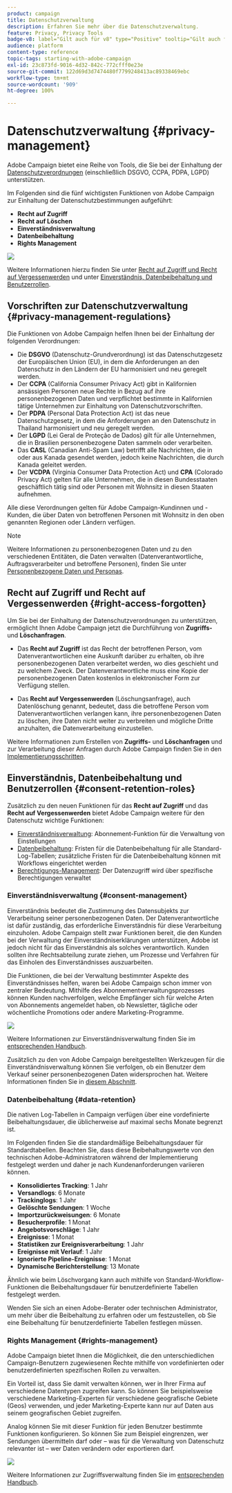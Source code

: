 ```yaml
---
product: campaign
title: Datenschutzverwaltung
description: Erfahren Sie mehr über die Datenschutzverwaltung.
feature: Privacy, Privacy Tools
badge-v8: label="Gilt auch für v8" type="Positive" tooltip="Gilt auch für Campaign v8"
audience: platform
content-type: reference
topic-tags: starting-with-adobe-campaign
exl-id: 23c873fd-9016-4d32-842c-772cfff0e23e
source-git-commit: 122d69d3d7474480f7799248413ac89338469ebc
workflow-type: tm+mt
source-wordcount: '909'
ht-degree: 100%

---
```


# Datenschutzverwaltung {#privacy-management}

Adobe Campaign bietet eine Reihe von Tools, die Sie bei der Einhaltung der [Datenschutzverordnungen](#privacy-management-regulations) (einschließlich DSGVO, CCPA, PDPA, LGPD) unterstützen.

Im Folgenden sind die fünf wichtigsten Funktionen von Adobe Campaign zur Einhaltung der Datenschutzbestimmungen aufgeführt:

* **Recht auf Zugriff**
* **Recht auf Löschen**
* **Einverständnisverwaltung**
* **Datenbeibehaltung**
* **Rights Management**

![](assets/privacy-gdpr-use-cases.png)

Weitere Informationen hierzu finden Sie unter [Recht auf Zugriff und Recht auf Vergessenwerden](#right-access-forgotten) und unter [Einverständnis, Datenbeibehaltung und Benutzerrollen](#consent-retention-roles).

<!--This section presents general information on what Privacy management is and the features provided by Adobe Campaign to manage the [Right to Access and Right to be Forgotten](#right-access-forgotten).

It also contains information on important features to manage Privacy ([Consent, Retention and Roles](#consent-retention-roles)), as well as best practices to help you with your Privacy compliance when using Adobe Campaign.-->

## Vorschriften zur Datenschutzverwaltung {#privacy-management-regulations}

Die Funktionen von Adobe Campaign helfen Ihnen bei der Einhaltung der folgenden Verordnungen:

* Die **DSGVO** (Datenschutz-Grundverordnung) ist das Datenschutzgesetz der Europäischen Union (EU), in dem die Anforderungen an den Datenschutz in den Ländern der EU harmonisiert und neu geregelt werden. 
* Der **CCPA** (California Consumer Privacy Act) gibt in Kalifornien ansässigen Personen neue Rechte in Bezug auf ihre personenbezogenen Daten und verpflichtet bestimmte in Kalifornien tätige Unternehmen zur Einhaltung von Datenschutzvorschriften.
* Der **PDPA** (Personal Data Protection Act) ist das neue Datenschutzgesetz, in dem die Anforderungen an den Datenschutz in Thailand harmonisiert und neu geregelt werden.
* Der **LGPD** (Lei Geral de Proteção de Dados) gilt für alle Unternehmen, die in Brasilien personenbezogene Daten sammeln oder verarbeiten.
* Das **CASL** (Canadian Anti-Spam Law) betrifft alle Nachrichten, die in oder aus Kanada gesendet werden, jedoch keine Nachrichten, die durch Kanada geleitet werden.
* Der **VCDPA** (Virginia Consumer Data Protection Act) und **CPA** (Colorado Privacy Act) gelten für alle Unternehmen, die in diesen Bundesstaaten geschäftlich tätig sind oder Personen mit Wohnsitz in diesen Staaten aufnehmen.

Alle diese Verordnungen gelten für Adobe Campaign-Kundinnen und -Kunden, die über Daten von betroffenen Personen mit Wohnsitz in den oben genannten Regionen oder Ländern verfügen.

<!--Several Privacy capabilities are available in Adobe Campaign, including consent management, data retention settings, and rights management. See [Consent, Retention and Roles](#consent-retention-roles). In addition to this, Adobe Campaign helps facilitate your readiness as Data Controller for certain Privacy requests. See [Right to Access and Right to be Forgotten](#right-access-forgotten).-->

>[!NOTE]
>
>Weitere Informationen zu personenbezogenen Daten und zu den verschiedenen Entitäten, die Daten verwalten (Datenverantwortliche, Auftragsverarbeiter und betroffene Personen), finden Sie unter [Personenbezogene Daten und Personas](../../platform/using/privacy-and-recommendations.md#personal-data).

## Recht auf Zugriff und Recht auf Vergessenwerden {#right-access-forgotten}

Um Sie bei der Einhaltung der Datenschutzverordnungen zu unterstützen, ermöglicht Ihnen Adobe Campaign jetzt die Durchführung von **Zugriffs-** und **Löschanfragen**.

* Das **Recht auf Zugriff** ist das Recht der betroffenen Person, vom Datenverantwortlichen eine Auskunft darüber zu erhalten, ob ihre personenbezogenen Daten verarbeitet werden, wo dies geschieht und zu welchem Zweck. Der Datenverantwortliche muss eine Kopie der personenbezogenen Daten kostenlos in elektronischer Form zur Verfügung stellen.

* Das **Recht auf Vergessenwerden** (Löschungsanfrage), auch Datenlöschung genannt, bedeutet, dass die betroffene Person vom Datenverantwortlichen verlangen kann, ihre personenbezogenen Daten zu löschen, ihre Daten nicht weiter zu verbreiten und mögliche Dritte anzuhalten, die Datenverarbeitung einzustellen.

Weitere Informationen zum Erstellen von **Zugriffs-** und **Löschanfragen** und zur Verarbeitung dieser Anfragen durch Adobe Campaign finden Sie in den [Implementierungsschritten](../../platform/using/privacy-requests.md).

<!--Tutorials on Privacy management in Campaign Standard are also available [here](https://experienceleague.adobe.com/docs/campaign-standard-learn/tutorials/privacy/privacy-overview.html?lang=de).
https://experienceleague.adobe.com/docs/campaign-standard-learn/tutorials/privacy/privacy-overview.html-->

## Einverständnis, Datenbeibehaltung und Benutzerrollen {#consent-retention-roles}

Zusätzlich zu den neuen Funktionen für das **Recht auf Zugriff** und das **Recht auf Vergessenwerden** bietet Adobe Campaign weitere für den Datenschutz wichtige Funktionen:

* [Einverständnisverwaltung](#consent-management): Abonnement-Funktion für die Verwaltung von Einstellungen
* [Datenbeibehaltung](#data-retention): Fristen für die Datenbeibehaltung für alle Standard-Log-Tabellen; zusätzliche Fristen für die Datenbeibehaltung können mit Workflows eingerichtet werden
* [Berechtigungs-Management](#rights-management): Der Datenzugriff wird über spezifische Berechtigungen verwaltet

### Einverständnisverwaltung {#consent-management}

Einverständnis bedeutet die Zustimmung des Datensubjekts zur Verarbeitung seiner personenbezogenen Daten. Der Datenverantwortliche ist dafür zuständig, das erforderliche Einverständnis für diese Verarbeitung einzuholen. Adobe Campaign stellt zwar Funktionen bereit, die den Kunden bei der Verwaltung der Einverständniserklärungen unterstützen, Adobe ist jedoch nicht für das Einverständnis als solches verantwortlich. Kunden sollten ihre Rechtsabteilung zurate ziehen, um Prozesse und Verfahren für das Einholen des Einverständnisses auszuarbeiten.

Die Funktionen, die bei der Verwaltung bestimmter Aspekte des Einverständnisses helfen, waren bei Adobe Campaign schon immer von zentraler Bedeutung. Mithilfe des Abonnementverwaltungsprozesses können Kunden nachverfolgen, welche Empfänger sich für welche Arten von Abonnements angemeldet haben, ob Newsletter, tägliche oder wöchentliche Promotions oder andere Marketing-Programme.

![](assets/privacy-consent-management.png)

Weitere Informationen zur Einverständnisverwaltung finden Sie im [entsprechenden Handbuch](../../delivery/using/managing-subscriptions.md).

Zusätzlich zu den von Adobe Campaign bereitgestellten Werkzeugen für die Einverständnisverwaltung können Sie verfolgen, ob ein Benutzer dem Verkauf seiner personenbezogenen Daten widersprochen hat. Weitere Informationen finden Sie in [diesem Abschnitt](../../platform/using/privacy-requests.md#sale-of-personal-information-ccpa).

### Datenbeibehaltung {#data-retention}

Die nativen Log-Tabellen in Campaign verfügen über eine vordefinierte Beibehaltungsdauer, die üblicherweise auf maximal sechs Monate begrenzt ist.

Im Folgenden finden Sie die standardmäßige Beibehaltungsdauer für Standardtabellen. Beachten Sie, dass diese Beibehaltungswerte von den technischen Adobe-Administratoren während der Implementierung festgelegt werden und daher je nach Kundenanforderungen variieren können.

* **Konsolidiertes Tracking**: 1 Jahr
* **Versandlogs**: 6 Monate
* **Trackinglogs**: 1 Jahr
* **Gelöschte Sendungen**: 1 Woche
* **Importzurückweisungen**: 6 Monate
* **Besucherprofile**: 1 Monat
* **Angebotsvorschläge**: 1 Jahr
* **Ereignisse**: 1 Monat
* **Statistiken zur Ereignisverarbeitung**: 1 Jahr
* **Ereignisse mit Verlauf**: 1 Jahr
* **Ignorierte Pipeline-Ereignisse**: 1 Monat
* **Dynamische Berichterstellung**: 13 Monate

Ähnlich wie beim Löschvorgang kann auch mithilfe von Standard-Workflow-Funktionen die Beibehaltungsdauer für benutzerdefinierte Tabellen festgelegt werden.

Wenden Sie sich an einen Adobe-Berater oder technischen Administrator, um mehr über die Beibehaltung zu erfahren oder um festzustellen, ob Sie eine Beibehaltung für benutzerdefinierte Tabellen festlegen müssen.

### Rights Management {#rights-management}

Adobe Campaign bietet Ihnen die Möglichkeit, die den unterschiedlichen Campaign-Benutzern zugewiesenen Rechte mithilfe von vordefinierten oder benutzerdefinierten spezifischen Rollen zu verwalten.

Ein Vorteil ist, dass Sie damit verwalten können, wer in Ihrer Firma auf verschiedene Datentypen zugreifen kann. So können Sie beispielsweise verschiedene Marketing-Experten für verschiedene geografische Gebiete (Geos) verwenden, und jeder Marketing-Experte kann nur auf Daten aus seinem geografischen Gebiet zugreifen.

Analog können Sie mit dieser Funktion für jeden Benutzer bestimmte Funktionen konfigurieren. So können Sie zum Beispiel eingrenzen, wer Sendungen übermitteln darf oder – was für die Verwaltung von Datenschutz relevanter ist – wer Daten verändern oder exportieren darf.

![](assets/privacy-user-management.png)

Weitere Informationen zur Zugriffsverwaltung finden Sie im [entsprechenden Handbuch](../../platform/using/access-management.md).
